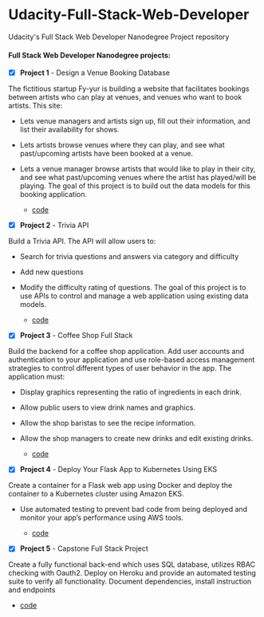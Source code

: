 # Udacity-Full-Stack-Web-Developer

Udacity's Full Stack Web Developer Nanodegree Project repository

#### Full Stack Web Developer Nanodegree projects:

- [x] **Project 1** - Design a Venue Booking Database

The fictitious startup Fy-yur is building a website that facilitates bookings between artists who can play at venues, and venues who want to book artists. This site:

- Lets venue managers and artists sign up, fill out their information, and list their availability for shows.
- Lets artists browse venues where they can play, and see what past/upcoming artists have been
  booked at a venue.
- Lets a venue manager browse artists that would like to play in their city, and see what past/upcoming
  venues where the artist has played/will be playing.
  The goal of this project is to build out the data models for this booking application.

  - [code](https://github.com/tonytettinger/Udacity-Full-Stack-Web-Developer-Nanodegree/tree/master/Artist%20and%20Venues%20Full%20Stack%20API)

- [x] **Project 2** - Trivia API

Build a Trivia API. The API will allow users to:

- Search for trivia questions and answers via category and difficulty
- Add new questions
- Modify the difficulty rating of questions.
  The goal of this project is to use APIs to control and manage a web application using existing data models.

  - [code](https://github.com/tonytettinger/Udacity-Full-Stack-Web-Developer-Nanodegree/tree/master/Trivia%20Full%20Stack%20API)

- [x] **Project 3** - Coffee Shop Full Stack

Build the backend for a coffee shop application. Add user accounts and authentication to your application and use role-based access management strategies to control different types of user behavior in the app. The application must:

- Display graphics representing the ratio of ingredients in each drink.
- Allow public users to view drink names and graphics.
- Allow the shop baristas to see the recipe information.
- Allow the shop managers to create new drinks and edit existing drinks.

  - [code](https://github.com/tonytettinger/Udacity-Full-Stack-Web-Developer-Nanodegree/tree/master/Coffee%20Shop%20Full%20Stack%20App)

- [x] **Project 4** - Deploy Your Flask App to Kubernetes Using EKS

Create a container for a Flask web app using Docker and deploy the container to a Kubernetes cluster using Amazon EKS.

- Use automated testing to prevent bad code from being deployed and monitor your app’s performance using AWS tools.

  - [code](https://github.com/tonytettinger/Udacity-Full-Stack-Web-Developer-Nanodegree/tree/master/Flask%20App%20Deployment%20AWS%20Docker)

- [x] **Project 5** - Capstone Full Stack Project

Create a fully functional back-end which uses SQL database, utilizes RBAC checking with Oauth2.
Deploy on Heroku and provide an automated testing suite to verify all functionality.
Document dependencies, install instruction and endpoints

  - [code](https://github.com/tonytettinger/Udacity-Full-Stack-Web-Developer-Nanodegree/tree/master/Capstone)
